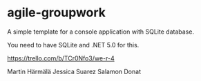 # agile-groupwork

A simple template for a console application with SQLite database.

You need to have SQLite and .NET 5.0 for this.

https://trello.com/b/TCr0Nfo3/we-r-4

Martin Härmälä
Jessica Suarez
Salamon Donat
